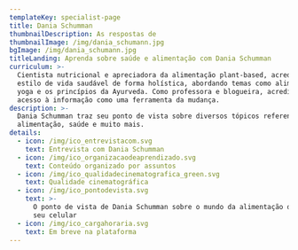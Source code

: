 ```yaml
---
templateKey: specialist-page
title: Dania Schumman
thumbnailDescription: As respostas de
thumbnailImage: /img/dania_schumann.jpg
bgImage: /img/dania_schumann.jpg
titleLanding: Aprenda sobre saúde e alimentação com Dania Schumman
curriculum: >-
  Cientista nutricional e apreciadora da alimentação plant-based, acredita no
  estilo de vida saudável de forma holística, abordando temas como alimentação,
  yoga e os princípios da Ayurveda. Como professora e blogueira, acredita no
  acesso à informação como uma ferramenta da mudança.
description: >-
  Dania Schumman traz seu ponto de vista sobre diversos tópicos referentes à
  alimentação, saúde e muito mais.
details:
  - icon: /img/ico_entrevistacom.svg
    text: Entrevista com Dania Schumman
  - icon: /img/ico_organizacaodeaprendizado.svg
    text: Conteúdo organizado por assuntos
  - icon: /img/ico_qualidadecinematografica_green.svg
    text: Qualidade cinematográfica
  - icon: /img/ico_pontodevista.svg
    text: >-
      O ponto de vista de Dania Schumman sobre o mundo da alimentação direto no
      seu celular
  - icon: /img/ico_cargahoraria.svg
    text: Em breve na plataforma
---
```


